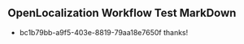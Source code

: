 ## OpenLocalization Workflow Test MarkDown
* bc1b79bb-a9f5-403e-8819-79aa18e7650f 
thanks!<!--HONumber=Mar16_HO4-->
